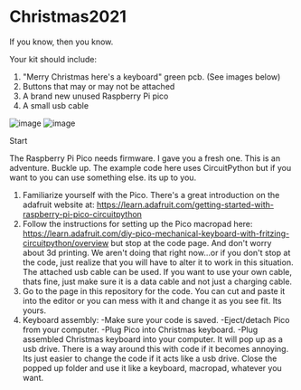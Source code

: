 # Christmas2021
If you know, then you know.

Your kit should include:
1. "Merry Christmas here's a keyboard" green pcb. (See images below)
2. Buttons that may or may not be attached
3. A brand new unused Raspberry Pi pico
4. A small usb cable

![image](https://user-images.githubusercontent.com/60296103/145315846-69aa06cc-9ada-4acf-b107-ad9da7a73005.png)
![image](https://user-images.githubusercontent.com/60296103/145315960-891df17c-c62c-4927-922e-38e7cc167c39.png)

Start

The Raspberry Pi Pico needs firmware.  I gave you a fresh one. This is an adventure. Buckle up. The example code here uses CircuitPython but if you want to you can use something else.
its up to you.

1. Familiarize yourself with the Pico.  There's a great introduction on the adafruit website at: https://learn.adafruit.com/getting-started-with-raspberry-pi-pico-circuitpython  
2. Follow the instructions for setting up the Pico macropad here: https://learn.adafruit.com/diy-pico-mechanical-keyboard-with-fritzing-circuitpython/overview but stop at the code page.  And don't worry about 3d printing.  We aren't doing that right now...or if you don't stop at the code, just realize that you will have to alter it to work in this situation.  The attached usb cable can be used.  If you want to use your own cable, thats fine, just make sure it is a data cable and not just a charging cable.
3. Go to the page in this repository for the code.  You can cut and paste it into the editor or you can mess with it and change it as you see fit.  Its yours.  
4. Keyboard assembly:
  -Make sure your code is saved.
  -Eject/detach Pico from your computer.
  -Plug Pico into Christmas keyboard.
  -Plug assembled Christmas keyboard into  your computer.  It will pop up as a usb drive.  There is a way around this with code if it becomes annoying.  Its just easier to change    the code if it acts like a usb drive.  Close the popped up folder and use it like a keyboard, macropad, whatever you want.




